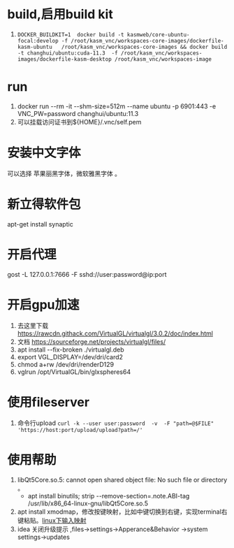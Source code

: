 # build,启用build kit

1. `DOCKER_BUILDKIT=1  docker build -t kasmweb/core-ubuntu-focal:develop -f /root/kasm_vnc/workspaces-core-images/dockerfile-kasm-ubuntu   /root/kasm_vnc/workspaces-core-images && docker build -t changhui/ubuntu:cuda-11.3  -f /root/kasm_vnc/workspaces-images/dockerfile-kasm-desktop /root/kasm_vnc/workspaces-image`

# run
1. docker run --rm -it --shm-size=512m --name ubuntu -p 6901:443  -e VNC_PW=password changhui/ubuntu:11.3
2. 可以挂载访问证书到${HOME}/.vnc/self.pem

# 安装中文字体
可以选择 苹果丽黑字体，微软雅黑字体
。


# 新立得软件包
apt-get install synaptic

# 开启代理
gost -L 127.0.0.1:7666 -F  sshd://user:password@ip:port

# 开启gpu加速
1. 去这里下载  https://rawcdn.githack.com/VirtualGL/virtualgl/3.0.2/doc/index.html
2. 文档 https://sourceforge.net/projects/virtualgl/files/
3. apt install --fix-broken  ./virtualgl.deb
4. export VGL_DISPLAY=/dev/dri/card2
5. chmod a+rw /dev/dri/renderD129
6. vglrun /opt/VirtualGL/bin/glxspheres64

# 使用fileserver
1. 命令行upload  `curl -k --user user:password  -v  -F "path=@$FILE" 'https://host:port/upload/upload?path=/'`

# 使用帮助
1. libQt5Core.so.5: cannot open shared object file: No such file or directory 。
	* apt install binutils; strip --remove-section=.note.ABI-tag /usr/lib/x86_64-linux-gnu/libQt5Core.so.5
2. apt install xmodmap，修改按键映射，比如中键切换到右键，实现terminal右键粘贴。[linux下输入映射](https://www.cnblogs.com/yinheyi/p/10146900.html)
3. idea 关闭升级提示 ,files->settings->Apperance&Behavior ->system settings->updates
